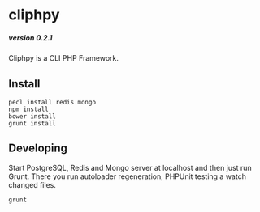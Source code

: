 cliphpy
=======

##### version 0.2.1

Cliphpy is a CLI PHP Framework.

Install
-------

```
pecl install redis mongo
npm install
bower install
grunt install
```

Developing
----------
Start PostgreSQL, Redis and Mongo server at localhost and then just run Grunt.
There you run autoloader regeneration, PHPUnit testing a watch changed files.

```
grunt
```
